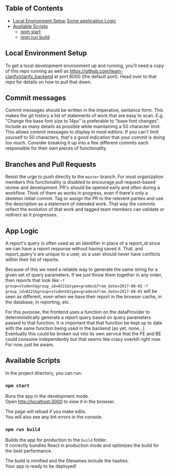 ## Table of Contents
- [Local Environment Setup](#local-environment-setup)
  [Some application Logic](#app-logic)
- [Available Scripts](#available-scripts)
  - [npm start](#npm-start)
  - [npm run build](#npm-run-build)

## Local Environment Setup

To get a local development environment up and running, you'll need a copy of this repo running as well as https://github.com/team-clarify/clarify_backend at port 8000 (the default port). Head over to that repo for details on how to pull that down.

## Commit messages
Commit messages should be written in the imperative, sentance form. This makes the git history a list of statements of work that are easy to scan. E.g. "Change the base font size to 14px" is preferable to "base font changes". Include as many details as possible while maintaining a 50 character limit. This allows commit messages to display in most editors. If you can't limit yourself to 50 characters, that's a good indication that your commit is doing too much. Consider breaking it up into a few different commits each responsible for their own pieces of functionality.


## Branches and Pull Requests
Resist the urge to push directly to the `master` branch. For most organization members this functionality is disabled to encourage pull request-based review and development. PR's should be opened early and often during a workflow. Think of them as works in progress, even if there's only a skeleton initial commit. Tag or assign the PR to the relevent parties and use the description as a statement of intended work. That way the commits reflect the evolution of that work and tagged team members can validate or redirect as it progresses.


## App Logic
A report's query is often used as an identifier in place of a report_id since we can have a report response without having saved it. That, and report_query's are unique to a user, so a user should never have conflicts within their list of reports.

Because of this we need a reliable way to generate the same string for a given set of query parameters. If we just throw them together in any order, then reports that look like
-`?group=student&group_id=8221&type=grades&from_date=2017-08-01`
-`?group_id=8221&group=student&type=grades&from_date=2017-08-01`
will be seen as different, even when we have their report in the browser cache, in the database, in reporting, etc.

For this purpose, the frontend uses a function on the dataProvider to deterministically generate a report query based on query parameters passed to that function. It is important that that function be kept up to date with the same function being used in the backend (as yet, none...). Eventually this could be broken out into its own service that the FE and BE could consume independently but that seems like crazy overkill right now. For now, just be aware.



## Available Scripts

In the project directory, you can run:

### `npm start`

Runs the app in the development mode.<br>
Open [http://localhost:3000](http://localhost:3000) to view it in the browser.

The page will reload if you make edits.<br>
You will also see any lint errors in the console.

### `npm run build`

Builds the app for production to the `build` folder.<br>
It correctly bundles React in production mode and optimizes the build for the best performance.

The build is minified and the filenames include the hashes.<br>
Your app is ready to be deployed!